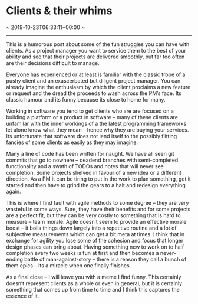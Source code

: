 # Clients &#038; their whims
~ 2019-10-23T06:33:11+00:00 ~
  
---
This is a humorous post about some of the fun struggles you can have with clients. As a project manager you want to service them to the best of your ability and see that their projects are delivered smoothly, but far too often are their decisions difficult to manage.

Everyone has experienced or at least is familiar with the classic trope of a pushy client and an exascerbated but diligent project manager. You can already imagine the enthusiasm by which the client proclaims a new feature or request and the dread the proceeds to wash across the PM’s face. Its classic humour and its funny because its close to home for many.

Working in software you tend to get clients who are are focused on a building a platform or a product in software – many of these clients are unfamilar with the inner workings of a the latest programming frameworks let alone know what they mean – hence why they are buying your services. Its unfortunate that software does not lend itself to the possibly flitting fancies of some clients as easily as they may imagine.

Many a line of code has been written for naught. We have all seen git commits that go to nowhere – deadend branches with semi-completed functionality and a swath of TODOs and notes that will never see completion. Some projects shelved in favour of a new idea or a different direction. As a PM it can be tiring to put in the work to plan something, get it started and then have to grind the gears to a halt and redesign everything again.

This is where I find fault with agile methods to some degree – they are very wasteful in some ways. Sure, they have their benefits and for some projects are a perfect fit, but they can be very costly to something that is hard to measure – team morale. Agile doesn’t seem to provide an effective morale boost – it boils things down largely into a repetitive routine and a lot of subjective measurements which can get a bit meta at times. I think that in exchange for agility you lose some of the cohesion and focus that longer design phases can bring about. Having something new to work on to half completion every two weeks is fun at first and then becomes a never-ending battle of man-against-story – there is a reason they call a bunch of them epics – its a miracle when one finally finishes.

As a final close – I will leave you with a meme I find funny. This certainly doesn’t represent clients as a whole or even in general, but it is certainly something that comes up from time to time and I think this captures the essence of it.
